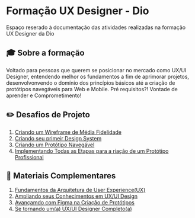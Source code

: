 # Formação UX Designer - Dio
Espaço reserado à documentação das atividades realizadas na formação UX Designer da Dio

## 🎓 Sobre a formação

Voltado para pessoas que querem se posicionar no mercado como UX/UI Designer, entendendo melhor os fundamentos a fim de aprimorar projetos, desenvolvonvendo o domínio dos princípios básicos até a criação de protótipos navegáveis para Web e Mobile. Pré requisitos?! Vontade de aprender e Comprometimento!

## ✏️ Desafios de Projeto

1. [Criando um Wireframe de Média Fidelidade]()
2. [Criando seu primeir Design System]()
3. [Criando um Protótipo Navegável]()
4. [Implementando Todas as Etapas para a riação de um Protótipo Profissional]()

## 📑 Materiais Complementares

1. [Fundamentos da Arquitetura de User Experience(UX)]()
2. [Ampliando seus Conhecimentos em UX/UI Design]()
3. [Avançamdo com Figma na Criação de Protótipos]()
4. [Se tornando um(a) UX/UI Designer Completo(a)]()
